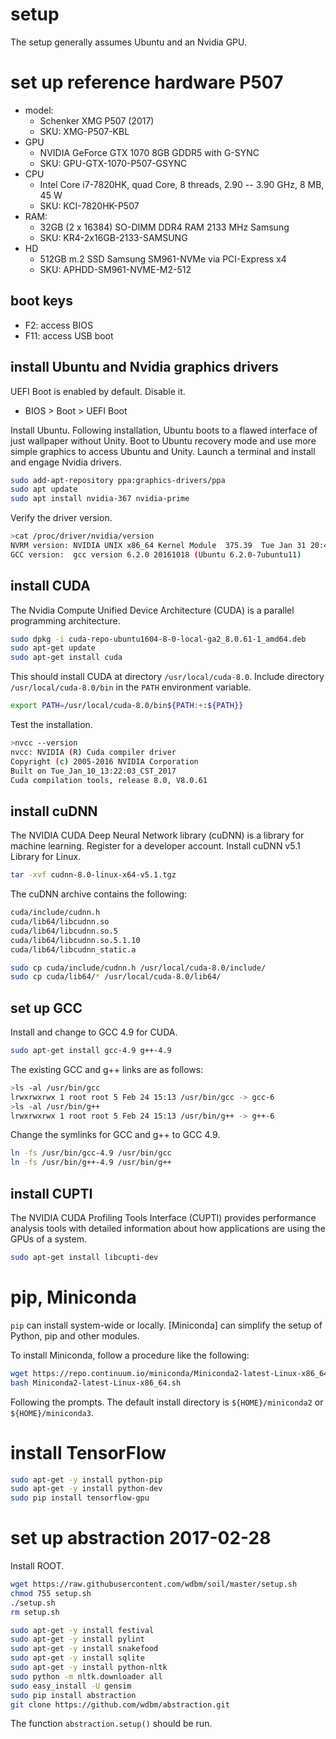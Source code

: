 # setup

The setup generally assumes Ubuntu and an Nvidia GPU.

# set up reference hardware P507 

- model:
    - Schenker XMG P507 (2017)
    - SKU: XMG-P507-KBL
- GPU
    - NVIDIA GeForce GTX 1070 8GB GDDR5 with G-SYNC
    - SKU: GPU-GTX-1070-P507-GSYNC
- CPU
    - Intel Core i7-7820HK, quad Core, 8 threads, 2.90 -- 3.90 GHz, 8 MB, 45 W
    - SKU: KCI-7820HK-P507
- RAM:
    - 32GB (2 x 16384) SO-DIMM DDR4 RAM 2133 MHz Samsung
    - SKU: KR4-2x16GB-2133-SAMSUNG
- HD
    - 512GB m.2 SSD Samsung SM961-NVMe via PCI-Express x4
    - SKU: APHDD-SM961-NVME-M2-512

## boot keys

- F2: access BIOS
- F11: access USB boot

## install Ubuntu and Nvidia graphics drivers

UEFI Boot is enabled by default. Disable it.

- BIOS > Boot > UEFI Boot

Install Ubuntu. Following installation, Ubuntu boots to a flawed interface of just wallpaper without Unity. Boot to Ubuntu recovery mode and use more simple graphics to access Ubuntu and Unity. Launch a terminal and install and engage Nvidia drivers.

```Bash
sudo add-apt-repository ppa:graphics-drivers/ppa
sudo apt update
sudo apt install nvidia-367 nvidia-prime
```

Verify the driver version.

```Bash
>cat /proc/driver/nvidia/version
NVRM version: NVIDIA UNIX x86_64 Kernel Module  375.39  Tue Jan 31 20:47:00 PST 2017
GCC version:  gcc version 6.2.0 20161018 (Ubuntu 6.2.0-7ubuntu11)
```

## install CUDA

The Nvidia Compute Unified Device Architecture (CUDA) is a parallel programming architecture.

```Bash
sudo dpkg -i cuda-repo-ubuntu1604-8-0-local-ga2_8.0.61-1_amd64.deb
sudo apt-get update
sudo apt-get install cuda
```

This should install CUDA at directory `/usr/local/cuda-8.0`. Include directory `/usr/local/cuda-8.0/bin` in the `PATH` environment variable.

```Bash
export PATH=/usr/local/cuda-8.0/bin${PATH:+:${PATH}}
```

Test the installation.

```Bash
>nvcc --version
nvcc: NVIDIA (R) Cuda compiler driver
Copyright (c) 2005-2016 NVIDIA Corporation
Built on Tue_Jan_10_13:22:03_CST_2017
Cuda compilation tools, release 8.0, V8.0.61
```

## install cuDNN

The NVIDIA CUDA Deep Neural Network library (cuDNN) is a library for machine learning. Register for a developer account. Install cuDNN v5.1 Library for Linux.

```Bash
tar -xvf cudnn-8.0-linux-x64-v5.1.tgz
```

The cuDNN archive contains the following:

```Bash
cuda/include/cudnn.h
cuda/lib64/libcudnn.so
cuda/lib64/libcudnn.so.5
cuda/lib64/libcudnn.so.5.1.10
cuda/lib64/libcudnn_static.a
```

```Bash
sudo cp cuda/include/cudnn.h /usr/local/cuda-8.0/include/
sudo cp cuda/lib64/* /usr/local/cuda-8.0/lib64/
```

## set up GCC

Install and change to GCC 4.9 for CUDA.

```Bash
sudo apt-get install gcc-4.9 g++-4.9
```

The existing GCC and g++ links are as follows:

```Bash
>ls -al /usr/bin/gcc
lrwxrwxrwx 1 root root 5 Feb 24 15:13 /usr/bin/gcc -> gcc-6
>ls -al /usr/bin/g++
lrwxrwxrwx 1 root root 5 Feb 24 15:13 /usr/bin/g++ -> g++-6
```

Change the symlinks for GCC and g++ to GCC 4.9.

```Bash
ln -fs /usr/bin/gcc-4.9 /usr/bin/gcc
ln -fs /usr/bin/g++-4.9 /usr/bin/g++
```

## install CUPTI

The NVIDIA CUDA Profiling Tools Interface (CUPTI) provides performance analysis tools with detailed information about how applications are using the GPUs of a system.

```Bash
sudo apt-get install libcupti-dev
```

# pip, Miniconda

`pip` can install system-wide or locally. [Miniconda] can simplify the setup of Python, pip and other modules.

To install Miniconda, follow a procedure like the following:

```Bash
wget https://repo.continuum.io/miniconda/Miniconda2-latest-Linux-x86_64.sh
bash Miniconda2-latest-Linux-x86_64.sh
```

Following the prompts. The default install directory is `${HOME}/miniconda2` or `${HOME}/miniconda3`.

# install TensorFlow

```Bash
sudo apt-get -y install python-pip
sudo apt-get -y install python-dev
sudo pip install tensorflow-gpu
```

# set up abstraction 2017-02-28

Install ROOT.

```Bash
wget https://raw.githubusercontent.com/wdbm/soil/master/setup.sh
chmod 755 setup.sh
./setup.sh
rm setup.sh
```

```Bash
sudo apt-get -y install festival
sudo apt-get -y install pylint
sudo apt-get -y install snakefood
sudo apt-get -y install sqlite
sudo apt-get -y install python-nltk
sudo python -m nltk.downloader all
sudo easy_install -U gensim
sudo pip install abstraction
git clone https://github.com/wdbm/abstraction.git
```

The function `abstraction.setup()` should be run.
